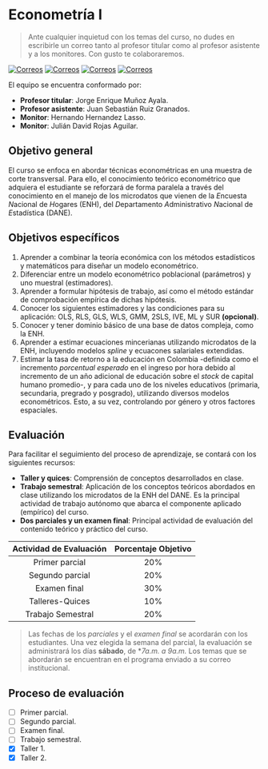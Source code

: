# Econometría I

> Ante cualquier inquietud con los temas del curso, no dudes en escribirle un correo tanto al profesor titular como al profesor asistente y a los monitores. Con gusto te colaboraremos.

[![Correos](https://img.shields.io/badge/Correo-Profesor%20titular-yellow.svg)](mailto:Jemunozayala@gmail.com) [![Correos](https://img.shields.io/badge/Correo-Profesor%20asistente-orange.svg)](mailto:Jsruizg@unal.edu.co) 
[![Correos](https://img.shields.io/badge/Correo-Monitor-red.svg)](mailto:Judrojasag@unal.edu.co) [![Correos](https://img.shields.io/badge/Correo-Monitor-red.svg)](mailto:Hhernandezl@unal.edu.co) 

El equipo se encuentra conformado por:
- **Profesor titular**: Jorge Enrique Muñoz Ayala.
- **Profesor asistente**: Juan Sebastián Ruiz Granados.
- **Monitor**: Hernando Hernandez Lasso.
- **Monitor**: Julián David Rojas Aguilar.

## Objetivo general

El curso se enfoca en abordar técnicas econométricas en una muestra de corte transversal. Para ello, el conocimiento teórico econométrico que adquiera el estudiante se reforzará de forma paralela a través del conocimiento en el manejo de los microdatos que vienen de la *E*ncuesta *N*acional de *H*ogares (ENH), del *D*epartamento *A*dministrativo *N*acional de *E*stadística (DANE).

## Objetivos específicos

1. Aprender a combinar la teoría económica con los métodos estadísticos y matemáticos para diseñar un modelo econométrico.
2. Diferenciar entre un modelo econométrico poblacional (parámetros) y uno muestral (estimadores).
3. Aprender a formular hipótesis de trabajo, así como el método estándar de comprobación empírica de dichas hipótesis.
4. Conocer los siguientes estimadores y las condiciones para su aplicación: OLS, RLS, GLS, WLS, GMM, 2SLS, IVE, ML y SUR **(opcional)**.
5. Conocer y tener dominio básico de una base de datos compleja, como la ENH.
6. Aprender a estimar ecuaciones mincerianas utilizando microdatos de la ENH, incluyendo modelos *spline* y ecuacones salariales extendidas.
7. Estimar la tasa de retorno a la educación en Colombia -definida como el incremento *porcentual esperado* en el ingreso por hora debido al incremento de un año adicional de educación sobre el *stock* de capital humano promedio-, y para cada uno de los niveles educativos (primaria, secundaria, pregrado y posgrado), utilizando diversos modelos econométricos. Esto, a su vez, controlando por género y otros factores espaciales.

## Evaluación

Para facilitar el seguimiento del proceso de aprendizaje, se contará con los siguientes recursos:
- **Taller y quices**: Comprensión de conceptos desarrollados en clase.
- **Trabajo semestral**: Aplicación de los conceptos teóricos abordados en clase utilizando los microdatos de la ENH del DANE. Es la principal actividad de trabajo autónomo que abarca el componente aplicado (empírico) del curso.
- **Dos parciales y un examen final**: Principal actividad de evaluación del contenido teórico y práctico del curso.

| Actividad de Evaluación | Porcentaje Objetivo |
|:-----------------------:|:-------------------:|
| Primer parcial          |         20%         |
| Segundo parcial         |         20%         |
| Examen final            |         30%         |
| Talleres-Quices         |         10%         |
| Trabajo Semestral       |         20%         |

> Las fechas de los *parciales* y el *examen final* se acordarán con los estudiantes. Una vez elegida la semana del parcial, la evaluación se administrará los días **sábado**, de **7a.m. a 9a.m.* Los temas que se abordarán se encuentran en el programa enviado a su correo institucional.

## Proceso de evaluación

- [ ] Primer parcial.
- [ ] Segundo parcial.
- [ ] Examen final.
- [ ] Trabajo semestral.
- [X] Taller 1.
- [X] Taller 2.